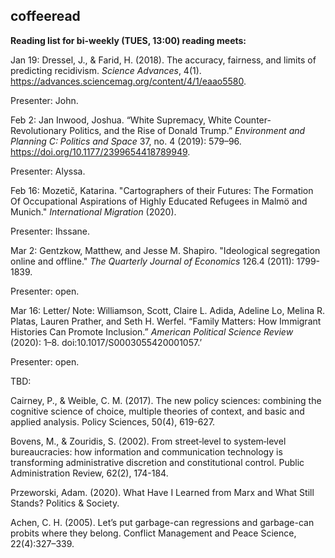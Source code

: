 ## coffeeread

**Reading list for bi-weekly (TUES, 13:00) reading meets:**

Jan 19: Dressel, J., & Farid, H. (2018). The accuracy, fairness, and limits of predicting recidivism. _Science Advances_, 4(1). https://advances.sciencemag.org/content/4/1/eaao5580.

Presenter: John.

Feb 2: Jan Inwood, Joshua. “White Supremacy, White Counter-Revolutionary Politics, and the Rise of Donald Trump.” _Environment and Planning C: Politics and Space_ 37, no. 4 (2019): 579–96. https://doi.org/10.1177/2399654418789949.

Presenter: Alyssa.  

Feb 16: Mozetič, Katarina. "Cartographers of their Futures: The Formation Of Occupational Aspirations of Highly Educated Refugees in Malmö and Munich." _International Migration_ (2020).

Presenter: Ihssane.

Mar 2: Gentzkow, Matthew, and Jesse M. Shapiro. "Ideological segregation online and offline." _The Quarterly Journal of Economics_ 126.4 (2011): 1799-1839.

Presenter: open.

Mar 16: Letter/ Note: Williamson, Scott, Claire L. Adida, Adeline Lo, Melina R. Platas, Lauren Prather, and Seth H. Werfel. “Family Matters: How Immigrant Histories Can Promote Inclusion.” _American Political Science Review_ (2020): 1–8. doi:10.1017/S0003055420001057.’

Presenter: open.


TBD:

Cairney, P., & Weible, C. M. (2017). The new policy sciences: combining the cognitive science of choice, multiple theories of context, and basic and applied analysis. Policy Sciences, 50(4), 619-627.

Bovens, M., & Zouridis, S. (2002). From street‐level to system‐level bureaucracies: how information and communication technology is transforming administrative discretion and constitutional control. Public Administration Review, 62(2), 174-184.

Przeworski, Adam. (2020). What Have I Learned from Marx and What Still Stands? Politics & Society.

Achen, C. H. (2005). Let’s put garbage-can regressions and garbage-can probits where they belong. Conflict Management and Peace Science, 22(4):327–339.
